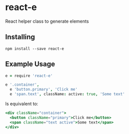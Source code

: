 # react-e

React helper class to generate elements

## Installing
`npm install --save react-e`

## Example Usage

```coffeescript
e = require 'react-e'

e '.container',
  e 'button.primary', 'Click me'
  e 'span.text', className: active: true, 'Some text'
```
Is equivalent to:
```jsx
<div className="container">
  <button className="primary">Click me</button>
  <span className="text active">Some text</span>
</div>
```
